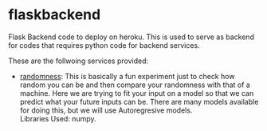 # flaskbackend
Flask Backend code to deploy on heroku.
This is used to serve as backend for codes that requires python code for backend services.

These are the follwoing services provided:
- [randomness](/random_experiment.py): This is basically a fun experiment just to check how random you can be and then compare your randomness with that of a machine. Here we are trying to fit your input on a model so that we can predict what your future inputs can be. There are many models available for doing this, but we will use Autoregresive models.  
Libraries Used: numpy.
